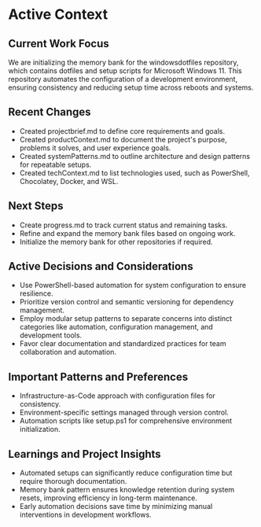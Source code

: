 # Active Context

## Current Work Focus

We are initializing the memory bank for the windowsdotfiles repository, which contains dotfiles and setup scripts for Microsoft Windows 11. This repository automates the configuration of a development environment, ensuring consistency and reducing setup time across reboots and systems.

## Recent Changes

- Created projectbrief.md to define core requirements and goals.
- Created productContext.md to document the project's purpose, problems it solves, and user experience goals.
- Created systemPatterns.md to outline architecture and design patterns for repeatable setups.
- Created techContext.md to list technologies used, such as PowerShell, Chocolatey, Docker, and WSL.

## Next Steps

- Create progress.md to track current status and remaining tasks.
- Refine and expand the memory bank files based on ongoing work.
- Initialize the memory bank for other repositories if required.

## Active Decisions and Considerations

- Use PowerShell-based automation for system configuration to ensure resilience.
- Prioritize version control and semantic versioning for dependency management.
- Employ modular setup patterns to separate concerns into distinct categories like automation, configuration management, and development tools.
- Favor clear documentation and standardized practices for team collaboration and automation.

## Important Patterns and Preferences

- Infrastructure-as-Code approach with configuration files for consistency.
- Environment-specific settings managed through version control.
- Automation scripts like setup.ps1 for comprehensive environment initialization.

## Learnings and Project Insights

- Automated setups can significantly reduce configuration time but require thorough documentation.
- Memory bank pattern ensures knowledge retention during system resets, improving efficiency in long-term maintenance.
- Early automation decisions save time by minimizing manual interventions in development workflows.
